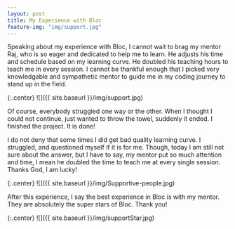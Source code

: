 ```yaml
---
layout: post
title: My Experience with Bloc
feature-img: "img/support.jpg"
---
```

Speaking about my experience with Bloc, I cannot wait to brag my mentor Raj, who is so eager and dedicated to help me to learn. He adjusts his time and schedule based on my learning curve. He doubled his teaching hours to teach me in every session. I cannot be thankful enough that I picked very knowledgable and sympathetic mentor to guide me in my coding journey to stand up in the field.  

{:.center}
![]({{ site.baseurl }}/img/support.jpg)

Of course, everybody struggled one way or the other. When I thought I could not continue, just wanted to throw the towel, suddenly it ended. I finished the project. It is done!

I do not deny that some times I did get bad quality learning curve. I struggled, and questioned myself if it is for me. Though, today I am still not sure about the answer, but I have to say, my mentor put so much attention and time, I mean he doubled the time to teach me at every single session. Thanks God, I am lucky!

{:.center}
![]({{ site.baseurl }}/img/Supportive-people.jpg)

After this experience, I say the best experience in Bloc is with my mentor. They are absolutely the super stars of Bloc. Thank you!


{:.center}
![]({{ site.baseurl }}/img/supportStar.jpg)
